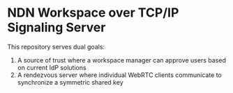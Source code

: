 # NDN Workspace over TCP/IP Signaling Server
This repository serves dual goals:
1. A source of trust where a workspace manager can approve users based on current IdP solutions
2. A rendezvous server where individual WebRTC clients communicate to synchronize a symmetric shared key
